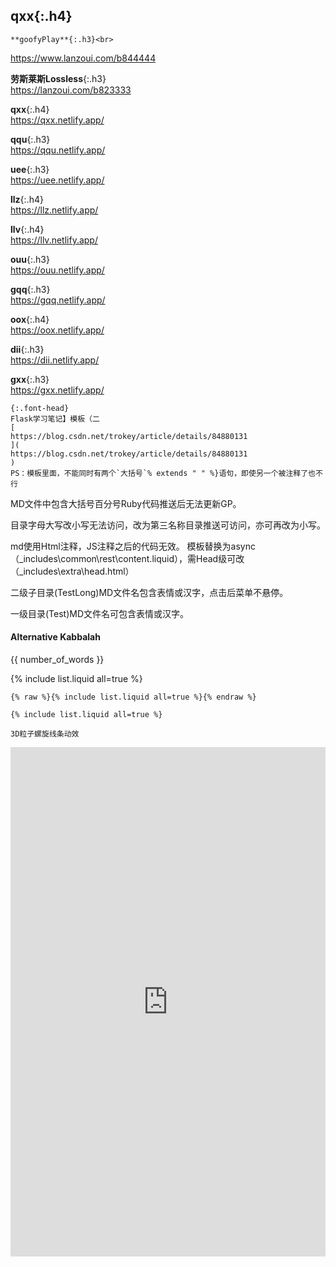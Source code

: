 ## **qxx**{:.h4}
```tip
**goofyPlay**{:.h3}<br>
```
<https://www.lanzoui.com/b844444>

**劳斯莱斯Lossless**{:.h3}<br>
<https://lanzoui.com/b823333>

**qxx**{:.h4}<br>
<https://qxx.netlify.app/>

**qqu**{:.h3}<br>
<https://qqu.netlify.app/>

**uee**{:.h3}<br>
<https://uee.netlify.app/>

**llz**{:.h4}<br>
<https://llz.netlify.app/>

**llv**{:.h4}<br>
<https://llv.netlify.app/>

**ouu**{:.h3}<br>
<https://ouu.netlify.app/>

**gqq**{:.h3}<br>
<https://gqq.netlify.app/>

**oox**{:.h4}<br>
<https://oox.netlify.app/>

**dii**{:.h3}<br>
<https://dii.netlify.app/>

**gxx**{:.h3}<br>
<https://gxx.netlify.app/>
```danger
{:.font-head}
Flask学习笔记】模板（二
[
https://blog.csdn.net/trokey/article/details/84880131
](
https://blog.csdn.net/trokey/article/details/84880131
)
PS：模板里面，不能同时有两个`大括号`% extends " " %}语句，即使另一个被注释了也不行
```

MD文件中包含大括号百分号Ruby代码推送后无法更新GP。

目录字母大写改小写无法访问，改为第三名称目录推送可访问，亦可再改为小写。

md使用Html注释，JS注释之后的代码无效。
模板替换为async（_includes\common\rest\content.liquid），需Head级可改（_includes\extra\head.html）

二级子目录(TestLong)MD文件名包含表情或汉字，点击后菜单不悬停。

一级目录(Test)MD文件名可包含表情或汉字。

#### Alternative Kabbalah

{{ number_of_words }}

{% include list.liquid all=true %}

```
{% raw %}{% include list.liquid all=true %}{% endraw %}

{% include list.liquid all=true %}
```

```tip
3D粒子螺旋线条动效
```
<iframe width="100%" height="815px" id="iframe" src="https://www.17sucai.com/preview/1424582/2019-11-27/poc/index.html" frameborder="0"></iframe>
